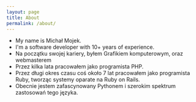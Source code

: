 ```yaml
---
layout: page
title: About
permalink: /about/
---
```


<ul>
    <li>My name is Michał Mojek. </li>
    <li>I'm a software developer with 10+ years of experience. </li>
    <li>Na początku swojej kariery, byłem Grafikiem komputerowym, oraz webmasterem</li>
    <li>Przez kilka lata pracowałem jako programista PHP. </li>
    <li>Przez długi okres czasu coś około 7 lat pracowałem jako programista Ruby, tworząc systemy oparate na Ruby on Rails. </li>
    <li>Obecnie jestem zafascynowany Pythonem i szerokim spektrum zastosowań tego języka.</li>
</ul>